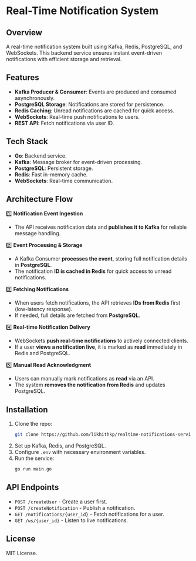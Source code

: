 # Real-Time Notification System

## Overview

A real-time notification system built using Kafka, Redis, PostgreSQL, and WebSockets. This backend service ensures instant event-driven notifications with efficient storage and retrieval.

## Features

- **Kafka Producer & Consumer**: Events are produced and consumed asynchronously.
- **PostgreSQL Storage**: Notifications are stored for persistence.
- **Redis Caching**: Unread notifications are cached for quick access.
- **WebSockets**: Real-time push notifications to users.
- **REST API**: Fetch notifications via user ID.

## Tech Stack

- **Go**: Backend service.
- **Kafka**: Message broker for event-driven processing.
- **PostgreSQL**: Persistent storage.
- **Redis**: Fast in-memory cache.
- **WebSockets**: Real-time communication.


## Architecture Flow

1️⃣ **Notification Event Ingestion**  
   - The API receives notification data and **publishes it to Kafka** for reliable message handling.

2️⃣ **Event Processing & Storage**  
   - A Kafka Consumer **processes the event**, storing full notification details in **PostgreSQL**.  
   - The notification **ID is cached in Redis** for quick access to unread notifications.

3️⃣ **Fetching Notifications**  
   - When users fetch notifications, the API retrieves **IDs from Redis** first (low-latency response).  
   - If needed, full details are fetched from **PostgreSQL**.

4️⃣ **Real-time Notification Delivery**  
   - WebSockets **push real-time notifications** to actively connected clients.  
   - If a user **views a notification live**, it is marked as **read** immediately in Redis and PostgreSQL.

5️⃣ **Manual Read Acknowledgment**  
   - Users can manually mark notifications as **read** via an API.  
   - The system **removes the notification from Redis** and updates PostgreSQL.



## Installation

1. Clone the repo:
   ```sh
   git clone https://github.com/likhithkp/realtime-notifications-service.git
   ```
2. Set up Kafka, Redis, and PostgreSQL.
3. Configure `.env` with necessary environment variables.
4. Run the service:
   ```sh
   go run main.go
   ```

## API Endpoints

- `POST /createUser` - Create a user first.
- `POST /createNotification` - Publish a notification.
- `GET /notifications/{user_id}` - Fetch notifications for a user.
- `GET /ws/{user_id}` - Listen to live notifications.


## License

MIT License.
